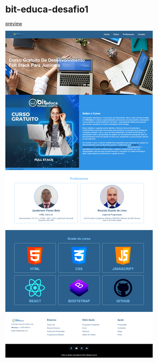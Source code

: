 # bit-educa-desafio1


[preview](https://bit-educa-desafio1-lyl4.vercel.app/)

![image](image/page-biteduca.png)

